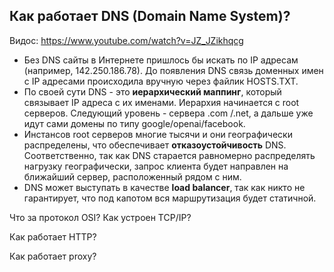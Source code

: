## Как работает DNS (Domain Name System)?
Видос: https://www.youtube.com/watch?v=JZ_JZikhqcg

- Без DNS сайты в Интернете пришлось бы искать по IP адресам (например, 142.250.186.78). До появления DNS связь доменных имен с IP адресами происходила вручную через файлик HOSTS.TXT.
- По своей сути DNS -  это **иерархический маппинг**, который связывает IP адреса с их именами. Иерархия начинается с root серверов. Следующий уровень - сервера .com /.net,  а дальше уже идут сами домены по типу google/openai/facebook. 
- Инстансов root серверов многие тысячи и они географически распределены, что обеспечивает **отказоустойчивость** DNS. Соответственно, так как DNS старается равномерно распределять нагрузку географически, запрос клиента будет направлен на ближайший сервер, расположенный рядом с ним.
- DNS может выступать в качестве **load balancer**, так как никто не гарантирует, что под капотом вся маршрутизация будет статичной.


Что за протокол OSI? 
Как устроен TCP/IP? 




Как работает HTTP?

Как работает proxy? 
